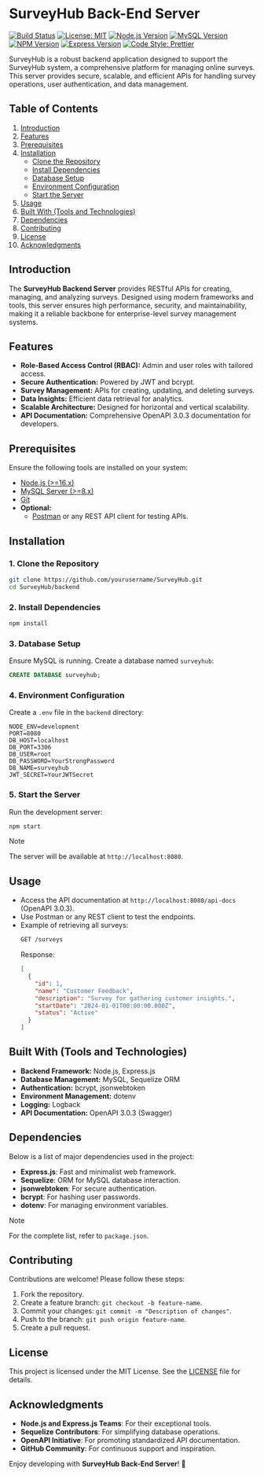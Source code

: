 # SurveyHub Back-End Server

[![Build Status](https://img.shields.io/badge/build-passing-brightgreen)](https://github.com/yourusername/SurveyHub/actions)
[![License: MIT](https://img.shields.io/badge/License-MIT-blue.svg)](LICENSE)
[![Node.js Version](https://img.shields.io/badge/Node.js-%3E%3D16.x-brightgreen)](https://nodejs.org/)
[![MySQL Version](https://img.shields.io/badge/MySQL-8.x-orange)](https://www.mysql.com/)
[![NPM Version](https://img.shields.io/npm/v/npm.svg)](https://www.npmjs.com/)
[![Express Version](https://img.shields.io/badge/Express-%3E%3D4.0-brightgreen)](https://expressjs.com/)
[![Code Style: Prettier](https://img.shields.io/badge/code%20style-prettier-%23f7b93e)](https://prettier.io/)

SurveyHub is a robust backend application designed to support the SurveyHub system, a comprehensive platform for managing online surveys. This server provides secure, scalable, and efficient APIs for handling survey operations, user authentication, and data management.

## Table of Contents

1. [Introduction](#introduction)
2. [Features](#features)
3. [Prerequisites](#prerequisites)
4. [Installation](#installation)
   - [Clone the Repository](#1-clone-the-repository)
   - [Install Dependencies](#2-install-dependencies)
   - [Database Setup](#3-database-setup)
   - [Environment Configuration](#4-environment-configuration)
   - [Start the Server](#5-start-the-server)
5. [Usage](#usage)
6. [Built With (Tools and Technologies)](#built-with-tools-and-technologies)
7. [Dependencies](#dependencies)
8. [Contributing](#contributing)
9. [License](#license)
10. [Acknowledgments](#acknowledgments)

## Introduction

The **SurveyHub Backend Server** provides RESTful APIs for creating, managing, and analyzing surveys. Designed using modern frameworks and tools, this server ensures high performance, security, and maintainability, making it a reliable backbone for enterprise-level survey management systems.

## Features

- **Role-Based Access Control (RBAC):** Admin and user roles with tailored access.
- **Secure Authentication:** Powered by JWT and bcrypt.
- **Survey Management:** APIs for creating, updating, and deleting surveys.
- **Data Insights:** Efficient data retrieval for analytics.
- **Scalable Architecture:** Designed for horizontal and vertical scalability.
- **API Documentation:** Comprehensive OpenAPI 3.0.3 documentation for developers.

## Prerequisites

Ensure the following tools are installed on your system:

- [Node.js (>=16.x)](https://nodejs.org/)
- [MySQL Server (>=8.x)](https://dev.mysql.com/downloads/)
- [Git](https://git-scm.com/downloads)
- **Optional:**
  - [Postman](https://www.postman.com/) or any REST API client for testing APIs.

## Installation

### 1. Clone the Repository

```bash
git clone https://github.com/yourusername/SurveyHub.git
cd SurveyHub/backend
```

### 2. Install Dependencies

```bash
npm install
```

### 3. Database Setup

Ensure MySQL is running. Create a database named `surveyhub`:

```sql
CREATE DATABASE surveyhub;
```

### 4. Environment Configuration

Create a `.env` file in the `backend` directory:

```env
NODE_ENV=development
PORT=8080
DB_HOST=localhost
DB_PORT=3306
DB_USER=root
DB_PASSWORD=YourStrongPassword
DB_NAME=surveyhub
JWT_SECRET=YourJWTSecret
```

### 5. Start the Server

Run the development server:

```bash
npm start
```

> [!NOTE]
> The server will be available at `http://localhost:8080`.

## Usage

- Access the API documentation at `http://localhost:8080/api-docs` (OpenAPI 3.0.3).
- Use Postman or any REST client to test the endpoints.
- Example of retrieving all surveys:
  ```bash
  GET /surveys
  ```
  Response:
  ```json
  [
    {
      "id": 1,
      "name": "Customer Feedback",
      "description": "Survey for gathering customer insights.",
      "startDate": "2024-01-01T00:00:00.000Z",
      "status": "Active"
    }
  ]
  ```

## Built With (Tools and Technologies)

- **Backend Framework:** Node.js, Express.js
- **Database Management:** MySQL, Sequelize ORM
- **Authentication:** bcrypt, jsonwebtoken
- **Environment Management:** dotenv
- **Logging:** Logback
- **API Documentation:** OpenAPI 3.0.3 (Swagger)

## Dependencies

Below is a list of major dependencies used in the project:

- **Express.js**: Fast and minimalist web framework.
- **Sequelize**: ORM for MySQL database interaction.
- **jsonwebtoken**: For secure authentication.
- **bcrypt**: For hashing user passwords.
- **dotenv**: For managing environment variables.

> [!NOTE]
> For the complete list, refer to `package.json`.

## Contributing

Contributions are welcome! Please follow these steps:

1. Fork the repository.
2. Create a feature branch: `git checkout -b feature-name`.
3. Commit your changes: `git commit -m "Description of changes"`.
4. Push to the branch: `git push origin feature-name`.
5. Create a pull request.

## License

This project is licensed under the MIT License. See the [LICENSE](LICENSE) file for details.

## Acknowledgments

- **Node.js and Express.js Teams**: For their exceptional tools.
- **Sequelize Contributors**: For simplifying database operations.
- **OpenAPI Initiative**: For promoting standardized API documentation.
- **GitHub Community**: For continuous support and inspiration.

Enjoy developing with **SurveyHub Back-End Server**! 🚀
